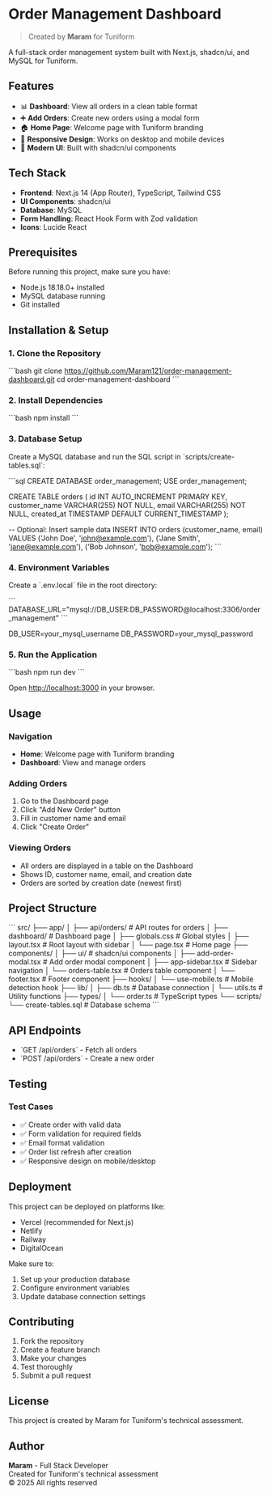 # Order Management Dashboard

> Created by **Maram** for Tuniform

A full-stack order management system built with Next.js, shadcn/ui, and MySQL for Tuniform.

## Features

- 📊 **Dashboard**: View all orders in a clean table format
- ➕ **Add Orders**: Create new orders using a modal form
- 🏠 **Home Page**: Welcome page with Tuniform branding
- 📱 **Responsive Design**: Works on desktop and mobile devices
- 🎨 **Modern UI**: Built with shadcn/ui components

## Tech Stack

- **Frontend**: Next.js 14 (App Router), TypeScript, Tailwind CSS
- **UI Components**: shadcn/ui
- **Database**: MySQL
- **Form Handling**: React Hook Form with Zod validation
- **Icons**: Lucide React

## Prerequisites

Before running this project, make sure you have:

- Node.js 18.18.0+ installed
- MySQL database running
- Git installed

## Installation & Setup

### 1. Clone the Repository

\`\`\`bash
git clone https://github.com/Maram121/order-management-dashboard.git
cd order-management-dashboard
\`\`\`

### 2. Install Dependencies

\`\`\`bash
npm install
\`\`\`

### 3. Database Setup

Create a MySQL database and run the SQL script in \`scripts/create-tables.sql\`:

\`\`\`sql
CREATE DATABASE order_management;
USE order_management;

CREATE TABLE orders (
  id INT AUTO_INCREMENT PRIMARY KEY,
  customer_name VARCHAR(255) NOT NULL,
  email VARCHAR(255) NOT NULL,
  created_at TIMESTAMP DEFAULT CURRENT_TIMESTAMP
);

-- Optional: Insert sample data
INSERT INTO orders (customer_name, email) VALUES
('John Doe', 'john@example.com'),
('Jane Smith', 'jane@example.com'),
('Bob Johnson', 'bob@example.com');
\`\`\`

### 4. Environment Variables

Create a \`.env.local\` file in the root directory:

\`\`\`
DATABASE_URL="mysql://DB_USER:DB_PASSWORD@localhost:3306/order_management"
\`\`\`

DB_USER=your_mysql_username
DB_PASSWORD=your_mysql_password



### 5. Run the Application

\`\`\`bash
npm run dev
\`\`\`

Open [http://localhost:3000](http://localhost:3000) in your browser.

## Usage

### Navigation
- **Home**: Welcome page with Tuniform branding
- **Dashboard**: View and manage orders

### Adding Orders
1. Go to the Dashboard page
2. Click "Add New Order" button
3. Fill in customer name and email
4. Click "Create Order"

### Viewing Orders
- All orders are displayed in a table on the Dashboard
- Shows ID, customer name, email, and creation date
- Orders are sorted by creation date (newest first)

## Project Structure

\`\`\`
src/
├── app/
│   ├── api/orders/          # API routes for orders
│   ├── dashboard/           # Dashboard page
│   ├── globals.css          # Global styles
│   ├── layout.tsx           # Root layout with sidebar
│   └── page.tsx             # Home page
├── components/
│   ├── ui/                  # shadcn/ui components
│   ├── add-order-modal.tsx  # Add order modal component
│   ├── app-sidebar.tsx      # Sidebar navigation
│   └── orders-table.tsx     # Orders table component
│   └── footer.tsx           # Footer component
├── hooks/
│   └── use-mobile.ts        # Mobile detection hook
├── lib/
│   ├── db.ts               # Database connection
│   └── utils.ts            # Utility functions
├── types/
│   └── order.ts            # TypeScript types
└── scripts/
    └── create-tables.sql   # Database schema
\`\`\`

## API Endpoints

- \`GET /api/orders\` - Fetch all orders
- \`POST /api/orders\` - Create a new order

## Testing

### Test Cases
- ✅ Create order with valid data
- ✅ Form validation for required fields
- ✅ Email format validation
- ✅ Order list refresh after creation
- ✅ Responsive design on mobile/desktop

## Deployment

This project can be deployed on platforms like:
- Vercel (recommended for Next.js)
- Netlify
- Railway
- DigitalOcean

Make sure to:
1. Set up your production database
2. Configure environment variables
3. Update database connection settings

## Contributing

1. Fork the repository
2. Create a feature branch
3. Make your changes
4. Test thoroughly
5. Submit a pull request

## License

This project is created by Maram for Tuniform's technical assessment.

## Author

**Maram** - Full Stack Developer  
Created for Tuniform's technical assessment  
© 2025 All rights reserved
